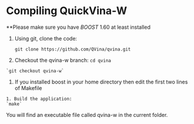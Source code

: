 # Compiling QuickVina-W


<!--THIS PAGE WILL BE COMPLETED VERY SOON.-->

**Please make sure you have _BOOST_ 1.60 at least installed

1. Using git, clone the code:

    `git clone https://github.com/QVina/qvina.git`

  1. Checkout the qvina-w branch:
    `cd qvina`
    
    `git checkout qvina-w`

   1. If you installed boost in your home directory then edit the first two lines of Makefile

    1. Build the application:
    `make`

You will find an executable file called qvina-w in the current folder.

